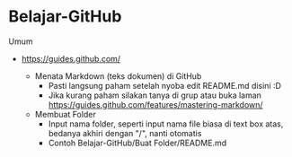 # Belajar-GitHub

Umum
- https://guides.github.com/

  - Menata Markdown (teks dokumen) di GitHub
    - Pasti langsung paham setelah nyoba edit README.md disini :D
    - Jika kurang paham silakan tanya di grup atau buka laman https://guides.github.com/features/mastering-markdown/
  - Membuat Folder
    - Input nama folder, seperti input nama file biasa di text box atas, bedanya akhiri dengan "/", nanti otomatis
    - Contoh Belajar-GitHub/Buat Folder/README.md
